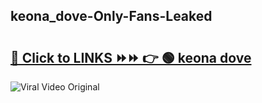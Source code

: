 
 ## keona_dove-Only-Fans-Leaked

# <h2><a href="https://clipsfans.com/keona_dove&ref=git">🔗 Click to LINKS ⏩⏩ 👉 🟢 keona dove </a></h2>

<a href="https://clipsfans.com/keona_dove&ref=git" rel="nofollow" data-target="animated-image.originalLink"><img src="https://i.ibb.co.com/xMMVF88/686577567.gif" alt="Viral Video Original" style="max-width: 100%; display: inline-block;" data-target="animated-image.originalImage"></a>

